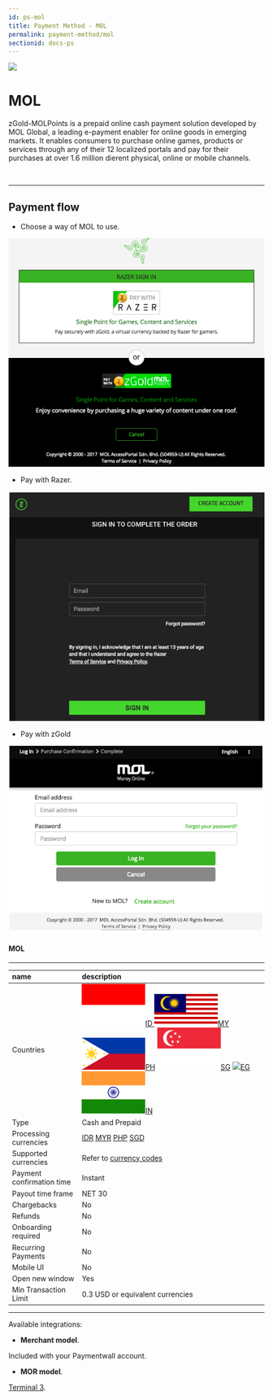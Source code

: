 ```yaml
---
id: ps-mol
title: Payment Method - MOL
permalink: payment-method/mol
sectionid: docs-ps
---
```


<div class="docs-ps-header">
    <div class="docs-ps-logo">
        <img src=" https://api.paymentwall.com/images/ps_logos/pm_mol.png ">
    </div>
    <h1>MOL</h1>
</div>

<div class="docs-ps-body" markdown="1">

<div class="docs-ps-instructions" markdown="1">

zGold-MOLPoints is a prepaid online cash payment solution developed by MOL Global, a leading e-payment enabler for online goods in emerging markets. It enables consumers to purchase online games, products or services through any of their 12 localized portals and pay for their purchases at over 1.6 million dierent physical, online or mobile channels.

<br>

***

## Payment flow

* Choose a way of MOL to use.

<div class="docs-img">
    <img src="/textures/pic/payment-system/cash-and-prepaid/mol/mol_index.png">
</div>

* Pay with Razer.

<div class="docs-img">
    <img src="/textures/pic/payment-system/cash-and-prepaid/mol/mol_razer.png">
</div>

* Pay with zGold
<div class="docs-img">
    <img src="/textures/pic/payment-system/cash-and-prepaid/mol/mol_login.png">
</div>

</div>



<div class="docs-ps-attributes" markdown="1">
<div class="docs-ps-attributes-body" markdown="1">

#### MOL

***

|name|description|
|:--|:--|
|Countries|<img class="flags" src="/textures/pic/flags/asia/indonesia.png">[ID ](https://en.wikipedia.org/wiki/Indonesia) <img class="flags" src="/textures/pic/flags/asia/malaysia.png">[MY](https://en.wikipedia.org/wiki/Malaysia) <img class="flags" src="/textures/pic/flags/asia/philippines.png">[PH](https://en.wikipedia.org/wiki/Philippines) <img class="flags" src="/textures/pic/flags/asia/singapore.png">[SG](https://en.wikipedia.org/wiki/Singapore) <img class="flags" src="/textures/pic/flags/africa/bahrain.png">[EG](https://en.wikipedia.org/wiki/Egypt) <img class="flags" src="/textures/pic/flags/asia/india.png">[IN](https://en.wikipedia.org/wiki/India)|
|Type|Cash and Prepaid|
|Processing currencies|[IDR](https://en.wikipedia.org/wiki/Indonesian_rupiah) [MYR](https://en.wikipedia.org/wiki/Malaysian_ringgit) [PHP](https://en.wikipedia.org/wiki/Philippine_peso) [SGD](https://en.wikipedia.org/wiki/Singapore_dollar)|
|Supported currencies|Refer to [currency codes](/reference/currencies)|
|Payment confirmation time|Instant|
|Payout time frame| NET 30|
|Chargebacks|No|
|Refunds|No|
|Onboarding required| No|
|Recurring Payments|No|
|Mobile UI|No|
|Open new window|Yes|
|Min Transaction Limit|0.3 USD or equivalent currencies|

***

Available integrations:

* **Merchant model**.

Included with your Paymentwall account.

* **MOR model**.

[Terminal 3](https://www.terminal3.com/).

</div>
</div>

</div>
